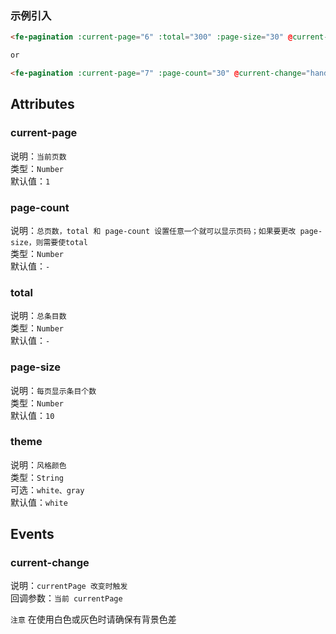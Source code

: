 ### 示例引入

```html example
<fe-pagination :current-page="6" :total="300" :page-size="30" @current-change="handleChange"></fe-pagination>

or

<fe-pagination :current-page="7" :page-count="30" @current-change="handleChange"></fe-pagination>
```

## Attributes

### current-page

说明：`当前页数`
<br/>
类型：`Number`
<br/>
默认值：`1`

### page-count

说明：`总页数，total 和 page-count 设置任意一个就可以显示页码；如果要更改 page-size，则需要使total`
<br/>
类型：`Number`
<br/>
默认值：`-`

### total

说明：`总条目数`
<br/>
类型：`Number`
<br/>
默认值：`-`

### page-size

说明：`每页显示条目个数`
<br/>
类型：`Number`
<br/>
默认值：`10`

### theme

说明：`风格颜色`
<br/>
类型：`String`
<br/>
可选：`white、gray`
<br/>
默认值：`white`

## Events

### current-change

说明：`currentPage 改变时触发`
<br/>
回调参数：`当前 currentPage`

`注意` 在使用白色或灰色时请确保有背景色差
